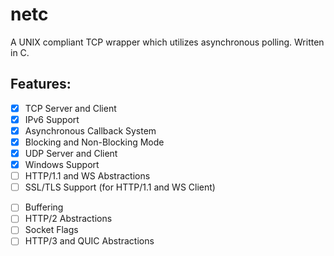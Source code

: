 # netc

A UNIX compliant TCP wrapper which utilizes asynchronous polling. Written in C.

## Features:

- [X] TCP Server and Client
- [X] IPv6 Support
- [X] Asynchronous Callback System
- [X] Blocking and Non-Blocking Mode
- [X] UDP Server and Client
- [X] Windows Support
- [ ] HTTP/1.1 and WS Abstractions
- [ ] SSL/TLS Support (for HTTP/1.1 and WS Client)
<!-- In my opinion, there is no point of providing SSL suport for servers due to reverse proxies providing them. -->
- [ ] Buffering
- [ ] HTTP/2 Abstractions
- [ ] Socket Flags
- [ ] HTTP/3 and QUIC Abstractions
